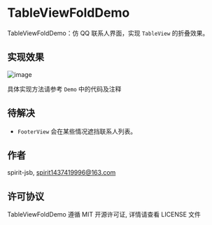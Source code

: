 # TableViewFoldDemo

TableViewFoldDemo：仿 QQ 联系人界面，实现 `TableView` 的折叠效果。

## 实现效果

![image]()

具体实现方法请参考 `Demo` 中的代码及注释

## 待解决

* `FooterView` 会在某些情况遮挡联系人列表。

## 作者

spirit-jsb, spirit1437419996@163.com

## 许可协议

TableViewFoldDemo 遵循 MIT 开源许可证, 详情请查看 LICENSE 文件
